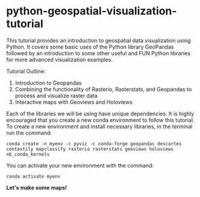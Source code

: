 # python-geospatial-visualization-tutorial

This tutorial provides an introduction to geospatial data visualization using Python. It covers some basic uses of the Python library GeoPandas followed by an introduction to some other useful and FUN Python libraries for more advanced visualization examples.

Tutorial Outline:

1. Introduction to Geopandas
2. Combining the functionality of Rasterio, Rasterstats, and Geopandas to process and visualize raster data
3. Interactive maps with Geoviews and Holoviews

Each of the libraries we will be using have unique dependencies. It is highly encouraged that you create a new conda environment to follow this tutorial. To create a new environment and install necessary libraries, in the terminal run the command:

`conda create -n myenv -c pyviz -c conda-forge geopandas descartes contextily mapclassify rasterio rasterstats geoviews holoviews nb_conda_kernels`

You can activate your new environment with the command:

`conda activate myenv`
 
**Let's make some maps!**
